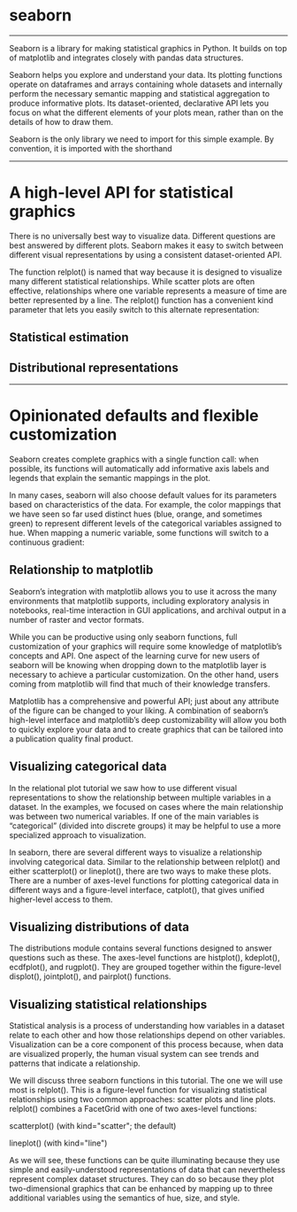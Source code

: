 # seaborn

---

Seaborn is a library for making statistical graphics in Python. It builds on top of matplotlib and integrates closely with pandas data structures.

Seaborn helps you explore and understand your data. Its plotting functions operate on dataframes and arrays containing whole datasets and internally perform the necessary semantic mapping and statistical aggregation to produce informative plots. Its dataset-oriented, declarative API lets you focus on what the different elements of your plots mean, rather than on the details of how to draw them.

Seaborn is the only library we need to import for this simple example. By convention, it is imported with the shorthand



---


# A high-level API for statistical graphics


There is no universally best way to visualize data. Different questions are best answered by different plots. Seaborn makes it easy to switch between different visual representations by using a consistent dataset-oriented API.

The function relplot() is named that way because it is designed to visualize many different statistical relationships. While scatter plots are often effective, relationships where one variable represents a measure of time are better represented by a line. The relplot() function has a convenient kind parameter that lets you easily switch to this alternate representation:


## Statistical estimation


## Distributional representations

---

# Opinionated defaults and flexible customization


Seaborn creates complete graphics with a single function call: when possible, its functions will automatically add informative axis labels and legends that explain the semantic mappings in the plot.

In many cases, seaborn will also choose default values for its parameters based on characteristics of the data. For example, the color mappings that we have seen so far used distinct hues (blue, orange, and sometimes green) to represent different levels of the categorical variables assigned to hue. When mapping a numeric variable, some functions will switch to a continuous gradient:


## Relationship to matplotlib
Seaborn’s integration with matplotlib allows you to use it across the many environments that matplotlib supports, including exploratory analysis in notebooks, real-time interaction in GUI applications, and archival output in a number of raster and vector formats.

While you can be productive using only seaborn functions, full customization of your graphics will require some knowledge of matplotlib’s concepts and API. One aspect of the learning curve for new users of seaborn will be knowing when dropping down to the matplotlib layer is necessary to achieve a particular customization. On the other hand, users coming from matplotlib will find that much of their knowledge transfers.

Matplotlib has a comprehensive and powerful API; just about any attribute of the figure can be changed to your liking. A combination of seaborn’s high-level interface and matplotlib’s deep customizability will allow you both to quickly explore your data and to create graphics that can be tailored into a publication quality final product.


## Visualizing categorical data
In the relational plot tutorial we saw how to use different visual representations to show the relationship between multiple variables in a dataset. In the examples, we focused on cases where the main relationship was between two numerical variables. If one of the main variables is “categorical” (divided into discrete groups) it may be helpful to use a more specialized approach to visualization.

In seaborn, there are several different ways to visualize a relationship involving categorical data. Similar to the relationship between relplot() and either scatterplot() or lineplot(), there are two ways to make these plots. There are a number of axes-level functions for plotting categorical data in different ways and a figure-level interface, catplot(), that gives unified higher-level access to them.



## Visualizing distributions of data

The distributions module contains several functions designed to answer questions such as these. The axes-level functions are histplot(), kdeplot(), ecdfplot(), and rugplot(). They are grouped together within the figure-level displot(), jointplot(), and pairplot() functions.


## Visualizing statistical relationships
Statistical analysis is a process of understanding how variables in a dataset relate to each other and how those relationships depend on other variables. Visualization can be a core component of this process because, when data are visualized properly, the human visual system can see trends and patterns that indicate a relationship.

We will discuss three seaborn functions in this tutorial. The one we will use most is relplot(). This is a figure-level function for visualizing statistical relationships using two common approaches: scatter plots and line plots. relplot() combines a FacetGrid with one of two axes-level functions:

scatterplot() (with kind="scatter"; the default)

lineplot() (with kind="line")

As we will see, these functions can be quite illuminating because they use simple and easily-understood representations of data that can nevertheless represent complex dataset structures. They can do so because they plot two-dimensional graphics that can be enhanced by mapping up to three additional variables using the semantics of hue, size, and style.